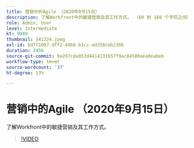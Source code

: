 ```yaml
---
title: 营销中的Agile （2020年9月15日）
description: 了解Workfront中的敏捷营销及其工作方式。 （60 到 160 个字符之间）
role: Admin, User
level: Intermediate
kt: 9989
thumbnail: 341224.jpeg
exl-id: bd7f1007-dff2-4966-b1cc-ed358ceb2366
duration: 2456
source-git-commit: 9a297cda953d4414131657f9ac84580aea0eabeb
workflow-type: tm+mt
source-wordcount: '37'
ht-degree: 13%

---
```


# 营销中的Agile （2020年9月15日）

了解Workfront中的敏捷营销及其工作方式。

>[!VIDEO](https://video.tv.adobe.com/v/341224/?quality=12&learn=on)
